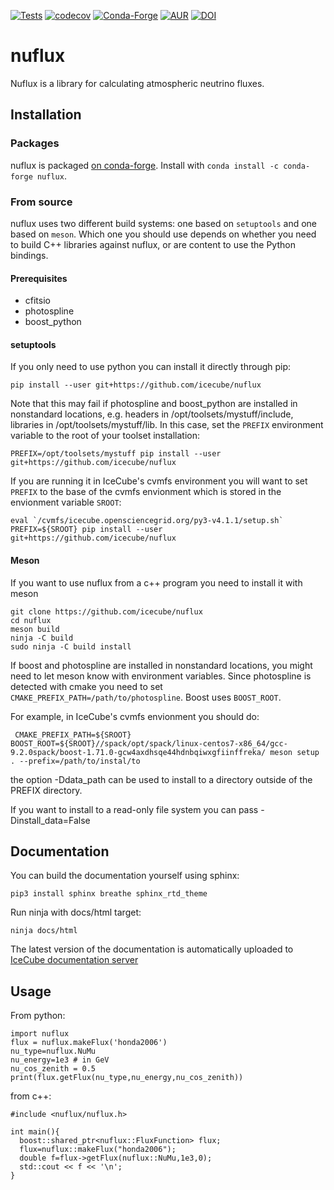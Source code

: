 [![Tests](https://github.com/icecube/nuflux/actions/workflows/tests.yml/badge.svg?branch=main)](https://github.com/icecube/nuflux/actions/workflows/tests.yml)
[![codecov](https://codecov.io/gh/icecube/nuflux/branch/main/graph/badge.svg?token=O6P20YHAXH)](https://codecov.io/gh/icecube/nuflux)
[![Conda-Forge](https://img.shields.io/conda/vn/conda-forge/nuflux?color=%2344A833&logo=condaforge)](https://anaconda.org/conda-forge/nuflux)
[![AUR](https://img.shields.io/aur/version/nuflux?color=%231793D1&logo=Arch%20Linux)](https://aur.archlinux.org/packages/nuflux/)
[![DOI](https://zenodo.org/badge/152797969.svg)](https://zenodo.org/badge/latestdoi/152797969)

# nuflux

Nuflux is a library for calculating atmospheric neutrino fluxes.

## Installation

### Packages

nuflux is packaged [on conda-forge](https://anaconda.org/conda-forge/nuflux). Install with `conda install -c conda-forge nuflux`.

### From source

nuflux uses two different build systems: one based on `setuptools` and one based on `meson`. Which one you should use depends on whether you need to build C++ libraries against nuflux, or are content to use the Python bindings.

#### Prerequisites

* cfitsio
* photospline
* boost_python

#### setuptools

If you only need to use python you can install it directly through pip:

    pip install --user git+https://github.com/icecube/nuflux

Note that this may fail if photospline and boost_python are installed in nonstandard locations, e.g. headers in /opt/toolsets/mystuff/include, libraries in /opt/toolsets/mystuff/lib. In this case, set the `PREFIX` environment variable to the root of your toolset installation:

    PREFIX=/opt/toolsets/mystuff pip install --user git+https://github.com/icecube/nuflux

If you are running it in IceCube's cvmfs environment you will want to set `PREFIX` to the base of the cvmfs envionment which is stored in the envionment variable `SROOT`:

    eval `/cvmfs/icecube.opensciencegrid.org/py3-v4.1.1/setup.sh`
    PREFIX=${SROOT} pip install --user git+https://github.com/icecube/nuflux

#### Meson

If you want to use nuflux from a c++ program you need to install it with meson

    git clone https://github.com/icecube/nuflux
    cd nuflux
    meson build
    ninja -C build
    sudo ninja -C build install

If boost and photospline are installed in nonstandard locations, you might need to let meson know with environment variables. Since photospline is detected with cmake you need to set `CMAKE_PREFIX_PATH=/path/to/photospline`. Boost uses `BOOST_ROOT`.

For example, in IceCube's cvmfs envionment you should do:

     CMAKE_PREFIX_PATH=${SROOT} BOOST_ROOT=${SROOT}//spack/opt/spack/linux-centos7-x86_64/gcc-9.2.0spack/boost-1.71.0-gcw4axdhsqe44hdnbqiwxgfiinffreka/ meson setup . --prefix=/path/to/instal/to

the option -Ddata_path can be used to install to a directory outside of the PREFIX directory.

If you want to install to a read-only file system you can pass -Dinstall_data=False

## Documentation

You can build the documentation yourself using sphinx:

    pip3 install sphinx breathe sphinx_rtd_theme

Run ninja with docs/html target:

    ninja docs/html

The latest version of the documentation is automatically uploaded to [IceCube documentation server](https://docs.icecube.aq/nuflux/main)

## Usage

From python:

    import nuflux
    flux = nuflux.makeFlux('honda2006')
    nu_type=nuflux.NuMu
    nu_energy=1e3 # in GeV
    nu_cos_zenith = 0.5
    print(flux.getFlux(nu_type,nu_energy,nu_cos_zenith))

from c++:

    #include <nuflux/nuflux.h>

    int main(){  
      boost::shared_ptr<nuflux::FluxFunction> flux;
      flux=nuflux::makeFlux("honda2006");
      double f=flux->getFlux(nuflux::NuMu,1e3,0);
      std::cout << f << '\n';
    }
